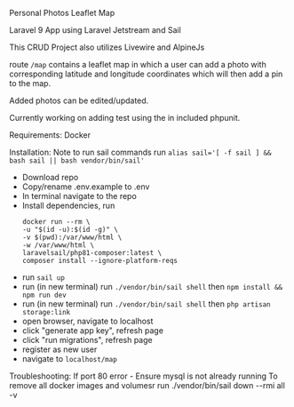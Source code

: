 Personal Photos Leaflet Map

Laravel 9 App using Laravel Jetstream and Sail

This CRUD Project also utilizes Livewire and AlpineJs

route ```/map``` contains a leaflet map in which a user can add a photo with corresponding latitude and longitude coordinates which will then add a pin to the map.

Added photos can be edited/updated.

Currently working on adding test using the in included phpunit.

Requirements:
Docker

Installation:
Note to run sail commands run ```alias sail='[ -f sail ] && bash sail || bash vendor/bin/sail'```

* Download repo
* Copy/rename .env.example to .env
* In terminal navigate to the repo
* Install dependencies, run
    ```
    docker run --rm \
    -u "$(id -u):$(id -g)" \
    -v $(pwd):/var/www/html \
    -w /var/www/html \
    laravelsail/php81-composer:latest \
    composer install --ignore-platform-reqs
    ```
* run ```sail up```
* run (in new terminal) run ```./vendor/bin/sail shell``` then  ```npm install && npm run dev```
* run (in new terminal) run ```./vendor/bin/sail shell``` then  ```php artisan storage:link```
* open browser, navigate to localhost
* click "generate app key", refresh page
* click "run migrations", refresh page
* register as new user
* navigate to ```localhost/map```

Troubleshooting:
If port 80 error - Ensure mysql is not already running
To remove all docker images and volumesr run ./vendor/bin/sail down --rmi all -v
